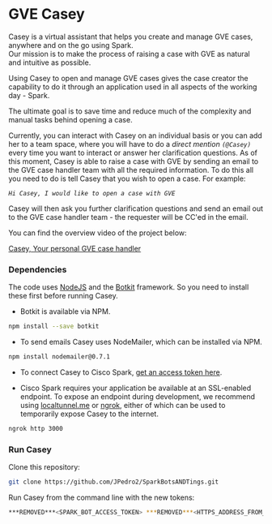# GVE Casey

Casey is a virtual assistant that helps you create and manage GVE cases, anywhere and on the go using Spark.<br/>
Our mission is to make the process of raising a case with GVE as natural and intuitive as possible.<br/>

Using Casey to open and manage GVE cases gives the case creator the capability to do it through an application 
used in all aspects of the working day - Spark. <br/>

The ultimate goal is to save time and reduce much of the complexity and manual tasks behind opening a case. <br/>

Currently, you can interact with Casey on an individual basis or you can add her to a team space,
where you will have to do a _direct mention `(@Casey)`_ every time you want to interact or answer her clarification
questions.
As of this moment, Casey is able to raise a case with GVE by sending an email to the GVE case handler
team with all the required information.
To do this all you need to do is tell Casey that you wish to open a case. For example: <br/>

_`Hi Casey, I would like to open a case with GVE`_

Casey will then ask you further clarification questions and send an email out to the GVE case handler team - the requester will be CC'ed in the email.

You can find the overview video of the project below:

[Casey, Your personal GVE case handler](https://www.youtube.com/watch?v=oHg5SJYRHA0&feature=youtu.be&t=43s)


### Dependencies
The code uses [NodeJS](https://nodejs.org/en/) and the [Botkit](https://github.com/howdyai/botkit) framework. 
So you need to install these first before running Casey. <br/>

* Botkit is available via NPM.

```bash
npm install --save botkit
```
* To send emails Casey uses NodeMailer, which can be installed via NPM. 

```bash
npm install nodemailer@0.7.1
```

* To connect Casey to Cisco Spark, [get an access token here](https://developer.ciscospark.com/add-bot.html).

* Cisco Spark requires your application be available at an SSL-enabled endpoint. To expose an endpoint during development, we recommend using [localtunnel.me](http://localtunnel.me) or [ngrok](http://ngrok.io), either of which can be used to temporarily expose Casey to the internet.

```bash
ngrok http 3000
```

### Run Casey
Clone this repository:

```bash
git clone https://github.com/JPedro2/SparkBotsANDTings.git
```

Run Casey from the command line with the new tokens:

```bash
***REMOVED***<SPARK_BOT_ACCESS_TOKEN> ***REMOVED***<HTTPS_ADDRESS_FROM_NGROK_OR_OTHER> node bot.js
```


